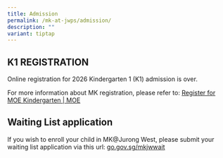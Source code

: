 ```yaml
---
title: Admission
permalink: /mk-at-jwps/admission/
description: ""
variant: tiptap
---
```

<h2>K1 REGISTRATION</h2>
<p>Online registration for 2026 Kindergarten 1 (K1) admission is over.</p>
<p></p>
<p>For more information about MK registration, please refer to: <a href="https://www.moe.gov.sg/preschool/moe-kindergarten/register/" rel="noopener noreferrer nofollow" target="_blank">Register for MOE Kindergarten | MOE</a>
</p>
<h2>Waiting List application</h2>
<p>If you wish to enroll your child in MK@Jurong West, please submit your
waiting list application via this url: <a href="http://go.gov.sg/mkjwwaitlist" rel="noopener noreferrer nofollow" target="_blank">go.gov.sg/mkjwwait</a>
</p>
